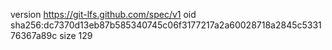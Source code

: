 version https://git-lfs.github.com/spec/v1
oid sha256:dc7370d13eb87b585340745c06f3177217a2a60028718a2845c533176367a89c
size 129
